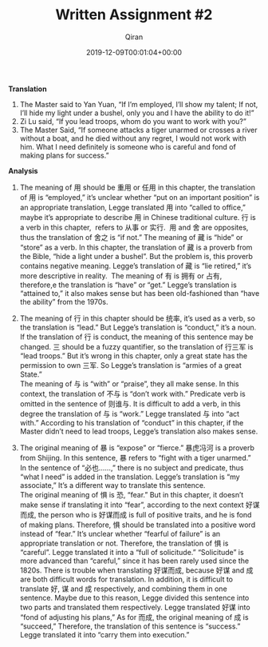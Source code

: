 ﻿---
title: 'Written Assignment #2'
author: Qiran
type: post
date: 2019-12-09T00:01:04+00:00
aliases: ["/written-assignment-2/"]
categories:
  - English

---
**Translation**  
1. The Master said to Yan Yuan, “If I’m employed, I’ll show my talent; If not, I’ll hide my light under a bushel, only you and I have the ability to do it!”  
2. Zi Lu said, “If you lead troops, whom do you want to work with you?”   
3. The Master Said, “If someone attacks a tiger unarmed or crosses a river without a boat, and he died without any regret, I would not work with him. What I need definitely is someone who is careful and fond of making plans for success.”

**Analysis**

1. The meaning of 用 should be 重用 or 任用 in this chapter, the translation of 用 is “employed,” it’s unclear whether “put on an important position” is an appropriate translation, Legge translated 用 into “called to office,” maybe it’s appropriate to describe 用 in Chinese traditional culture. 行 is a verb in this chapter,  refers to 从事 or 实行.  用 and 舍 are opposites, thus the translation of 舍之 is “if not.” The meaning of 藏 is “hide” or “store” as a verb. In this chapter, the translation of 藏 is a proverb from the Bible, “hide a light under a bushel”. But the problem is, this proverb contains negative meaning. Legge’s translation of 藏 is “lie retired,” it’s more descriptive in reality.  The meaning of 有 is 拥有 or 占有, therefore,e the translation is “have” or “get.” Legge’s translation is “attained to,” it also makes sense but has been old-fashioned than “have the ability” from the 1970s.

2. The meaning of 行 in this chapter should be 统率, it’s used as a verb, so the translation is “lead.” But Legge’s translation is “conduct,” it’s a noun. If the translation of 行 is conduct, the meaning of this sentence may be changed. 三 should be a fuzzy quantifier, so the translation of 行三军 is “lead troops.” But it’s wrong in this chapter, only a great state has the permission to own 三军. So Legge’s translation is “armies of a great State.”  
The meaning of 与 is “with” or “praise”, they all make sense. In this context, the translation of 不与 is “don’t work with.” Predicate verb is omitted in the sentence of 则谁与. It is difficult to add a verb, in this degree the translation of 与 is “work.” Legge translated 与 into “act with.” According to his translation of “conduct” in this chapter, if the Master didn’t need to lead troops, Legge’s translation also makes sense.

3. The original meaning of 暴 is “expose” or “fierce.” 暴虎冯河 is a proverb from Shijing. In this sentence, 暴 refers to “fight with a tiger unarmed.”  
In the sentence of “必也……,” there is no subject and predicate, thus “what I need” is added in the translation. Legge’s translation is “my associate,” It’s a different way to translate this sentence.  
The original meaning of 惧 is 恐, “fear.” But in this chapter, it doesn’t make sense if translating it into “fear”, according to the next context 好谋而成, the person who is 好谋而成 is full of positive traits, and he is fond of making plans. Therefore, 惧 should be translated into a positive word instead of “fear.” It’s unclear whether “fearful of failure” is an appropriate translation or not. Therefore, the translation of 惧 is “careful”. Legge translated it into a “full of solicitude.” “Solicitude” is more advanced than “careful,” since it has been rarely used since the 1820s. There is trouble when translating 好谋而成, because 好谋 and 成 are both difficult words for translation. In addition, it is difficult to translate 好, 谋 and 成 respectively, and combining them in one sentence. Maybe due to this reason, Legge divided this sentence into two parts and translated them respectively. Legge translated 好谋 into “fond of adjusting his plans,” As for 而成, the original meaning of 成 is “succeed,” Therefore, the translation of this sentence is “success.” Legge translated it into “carry them into execution.”
